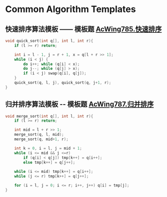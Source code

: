 # Common Algorithm Templates

## 快速排序算法模板 —— 模板题 [AcWing785.快速排序](https://www.acwing.com/problem/content/787/)

```cpp
void quick_sort(int q[], int l, int r){
	if (l >= r) return;

	int i = l - 1, j = r + 1, x = q[l + r >> 1];
	while (i < j) {
		do i++; while (q[i] < x);
		do j--; while (q[j] > x);
		if (i < j) swap(q[i], q[j]);
	}
	quick_sort(q, l, j), quick_sort(q, j+1, r);
}
```

## 归并排序算法模板 -- 模板题 [AcWing787.归并排序](https://www.acwing.com/problem/content/789/)

```cpp
void merge_sort(int q[], int l, int r){
	if (l >= r) return;

	int mid = l + r >> 1;
	merge_sort(q, l, mid);
	merge_sort(q, mid+1, r);

	int k = 0, i = l, j = mid + 1;
	while (i <= mid && j <=r) 
		if (q[i] < q[j]) tmp[k++] = q[i++];
		else tmp[k++] = q[j++];
	
	while (i <= mid) tmp[k++] = q[i++];
	while (j <= r) tmp[k++] = q[j++];

	for (i = l, j = 0; i <= r; i++, j++) q[i] = tmp[j];
}
```

